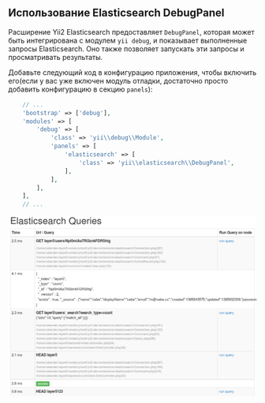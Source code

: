 Использование Elasticsearch DebugPanel
----------------------------------

Расширение Yii2 Elasticsearch предоставляет `DebugPanel`, которая может быть интегрирована с модулем `yii debug`, и показывает выполненные запросы Elasticsearch. Оно также позволяет запускать эти запросы и просматривать результаты.

Добавьте следующий код в конфигурацию приложения, чтобы включить его(если у вас уже включен модуль отладки, достаточно просто добавить конфигурацию в секцию `panels`):

```php
    // ...
    'bootstrap' => ['debug'],
    'modules' => [
        'debug' => [
            'class' => 'yii\\debug\\Module',
            'panels' => [
                'elasticsearch' => [
                    'class' => 'yii\\elasticsearch\\DebugPanel',
                ],
            ],
        ],
    ],
    // ...
```

![elasticsearch DebugPanel](images/debug.png)
